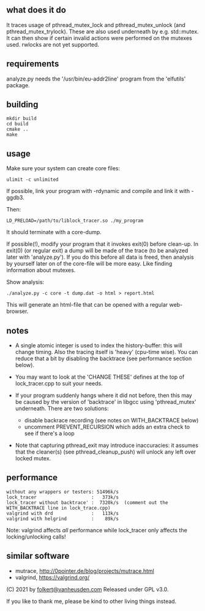 what does it do
---------------
It traces usage of pthread_mutex_lock and pthread_mutex_unlock
(and pthread_mutex_trylock).
These are also used underneath by e.g. std::mutex.
It can then show if certain invalid actions were performed on
the mutexes used.
rwlocks are not yet supported.


requirements
------------
analyze.py needs the '/usr/bin/eu-addr2line' program from the
'elfutils' package.


building
--------
```
mkdir build
cd build
cmake ..
make
```


usage
-----
Make sure your system can create core files:

```
ulimit -c unlimited
```

If possible, link your program with -rdynamic and compile
and link it with -ggdb3.

Then:

```
LD_PRELOAD=/path/to/liblock_tracer.so ./my_program
```

It should terminate with a core-dump.

If possible(!), modify your program that it invokes exit(0)
before clean-up. In exit(0) (or regular exit) a dump will be
made of the trace (to be analyzed later with 'analyze.py').
If you do this before all data is freed, then analysis by
yourself later on of the core-file will be more easy. Like
finding information about mutexes.


Show analysis:

```
./analyze.py -c core -t dump.dat -o html > report.html
```

This will generate an html-file that can be opened with a regular
web-browser.


notes
-----
* A single atomic integer is used to index the history-buffer: this
  will change timing. Also the tracing itself is 'heavy' (cpu-time
  wise). You can reduce that a bit by disabling the backtrace (see
  performance section below).

* You may want to look at the 'CHANGE THESE' defines at the top of
  lock_tracer.cpp to suit your needs.

* If your program suddenly hangs where it did not before, then
  this may be caused by the version of 'backtrace' in libgcc
  using 'pthread_mutex' underneath.
  There are two solutions:
  * disable backrace recording (see notes on WITH_BACKTRACE below)
  * uncomment PREVENT_RECURSION which adds an extra check to see
    if there's a loop

* Note that capturing pthread_exit may introduce inaccuracies: it
  assumes that the cleaner(s) (see pthread_cleanup_push) will
  unlock any left over locked mutex.


performance
-----------
```
without any wrappers or testers: 51496k/s
lock_tracer                    :   373k/s
lock_tracer without backtrace' :  7320k/s  (comment out the WITH_BACKTRACE line in lock_trace.cpp)
valgrind with drd              :   113k/s
valgrind with helgrind         :    89k/s
```

Note: valgrind affects *all* performance while lock_tracer only
affects the locking/unlocking calls!


similar software
----------------
* mutrace, http://0pointer.de/blog/projects/mutrace.html
* valgrind, https://valgrind.org/


(C) 2021 by folkert@vanheusden.com
Released under GPL v3.0.

If you like to thank me, please be kind to other living things instead.
